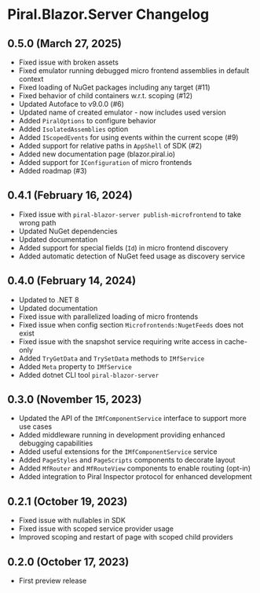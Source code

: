 # Piral.Blazor.Server Changelog

## 0.5.0 (March 27, 2025)

- Fixed issue with broken assets
- Fixed emulator running debugged micro frontend assemblies in default context
- Fixed loading of NuGet packages including any target (#11)
- Fixed behavior of child containers w.r.t. scoping (#12)
- Updated Autoface to v9.0.0 (#6)
- Updated name of created emulator - now includes used version
- Added `PiralOptions` to configure behavior
- Added `IsolatedAssemblies` option
- Added `IScopedEvents` for using events within the current scope (#9)
- Added support for relative paths in `AppShell` of SDK (#2)
- Added new documentation page (blazor.piral.io)
- Added support for `IConfiguration` of micro frontends
- Added roadmap (#3)

## 0.4.1 (February 16, 2024)

- Fixed issue with `piral-blazor-server publish-microfrontend` to take wrong path
- Updated NuGet dependencies
- Updated documentation
- Added support for special fields (`Id`) in micro frontend discovery
- Added automatic detection of NuGet feed usage as discovery service

## 0.4.0 (February 14, 2024)

- Updated to .NET 8
- Updated documentation
- Fixed issue with parallelized loading of micro frontends
- Fixed issue when config section `Microfrontends:NugetFeeds` does not exist
- Fixed issue with the snapshot service requiring write access in cache-only
- Added `TryGetData` and `TrySetData` methods to `IMfService`
- Added `Meta` property to `IMfService`
- Added dotnet CLI tool `piral-blazor-server`

## 0.3.0 (November 15, 2023)

- Updated the API of the `IMfComponentService` interface to support more use cases
- Added middleware running in development providing enhanced debugging capabilities
- Added useful extensions for the `IMfComponentService` service
- Added `PageStyles` and `PageScripts` components to decorate layout
- Added `MfRouter` and `MfRouteView` components to enable routing (opt-in)
- Added integration to Piral Inspector protocol for enhanced development

## 0.2.1 (October 19, 2023)

- Fixed issue with nullables in SDK
- Fixed issue with scoped service provider usage
- Improved scoping and restart of page with scoped child providers

## 0.2.0 (October 17, 2023)

- First preview release
